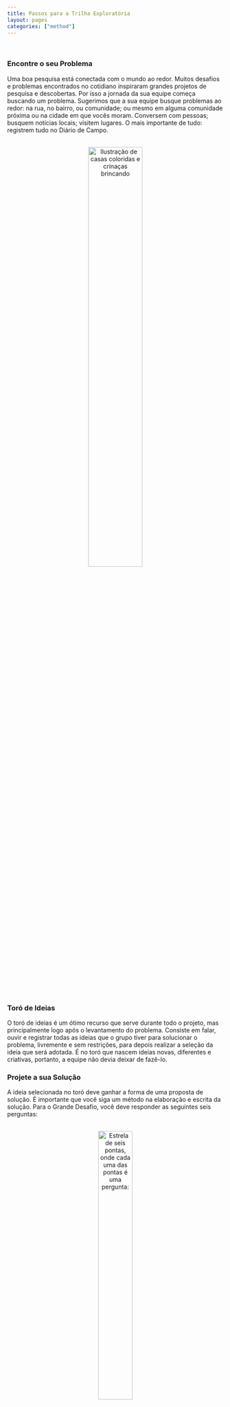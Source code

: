 ```yaml
---
title: Passos para a Trilha Exploratória
layout: pages
categories: ["method"]
---
```


<br>

### Encontre o seu Problema

Uma boa pesquisa está conectada com o mundo ao redor. Muitos desafios e problemas encontrados no cotidiano inspiraram grandes projetos de pesquisa e descobertas. Por isso a jornada da sua equipe começa buscando um problema. Sugerimos que a sua equipe busque problemas ao redor: na rua, no bairro, ou comunidade; ou mesmo em alguma comunidade próxima ou na cidade em que vocês moram. Conversem com pessoas; busquem notícias locais; visitem lugares. O mais importante de tudo: registrem tudo no Diário de Campo.

<br>

<div align="center">
  <img src="/gd/img/houses-1719055.svg" alt="Ilustração de casas coloridas e crinaças brincando" style="width:50%">
</div>

<br>

### Toró de Ideias

O toró de ideias é um ótimo recurso que serve durante todo o projeto, mas principalmente logo após o levantamento do problema. Consiste em falar, ouvir e registrar todas as ideias que o grupo tiver para solucionar o problema, livremente e sem restrições, para depois realizar a seleção da ideia que será adotada. É no toró que nascem ideias novas, diferentes e criativas, portanto, a equipe não devia deixar de fazê-lo.

### Projete a sua Solução
A ideia selecionada no toró deve ganhar a forma de uma proposta de solução. É importante que você siga um método na elaboração e escrita da solução. Para o Grande Desafio, você deve responder as seguintes seis perguntas:

<br>

<div align="center">
  <img src="/gd/img/image1.png" alt="Estrela de seis pontas, onde cada uma das pontas é uma pergunta: "O quê?", "Quem?", "Por quê?", "Onde?", "Como?", "Quando?" style="width:40%">
</div>

<br>

**O quê?**
* O que está sendo proposto?
* O que você precisa para a solução?

**Quem?**
* Quem é a origem do problema?
* Quem será beneficiado com a sua proposta?
* Quem contribui na solução?

**Por quê?**
* Por que é importante resolver este problema?
* Por que a sua solução é importante para ele?
*Se já existirem propostas de soluções para o problema, por que a sua solução é melhor do que as existentes?

**Onde?**
* Onde a solução será aplicada?
* Onde a solução pode ser aplicada?
  * Além do local onde você irá testá-la/aplicá-la.

**Como?**
* Como você realizará a sua solução?
  * Elabore uma sequência de etapas para a realização da solução. Chamaremos isso de método.

**Quando?**
* Quando cada etapa da solução será realizada?
  * Para cada etapa do seu método, estabeleça qual as datas previstas de início e término. Chamaremos isso de cronograma.
  
Algumas recomendações que podem valorizar a sua proposta:

* **Resultado mensurável** – A sua equipe deve considerar a criação de uma solução cujos resultados possam ser medidos objetivamente. Isso a tornará aberta e transparente, permitindo que qualquer pessoa seja capaz de avaliá-la e reconhecer o seu valor.

* **Reprodutível** - É possível reproduzir a sua solução? Apesar de não ser obrigatória a criação de uma solução que possa ser reproduzida, essa qualidade tornará possível que outras pessoas a adotem, aprimorem e/ou adaptem para outros contextos, expandindo as suas possibilidades.

### Mão na Massa

Com o projeto em mãos, a sua equipe sai a campo para torná-lo concreto. O mais provável é que o que foi planejado não vá funcionar de primeira. Ao contrário, a maior parte das soluções bem-sucedidas são resultantes de um número grande de tentativas, testes e aperfeiçoamentos.
O ciclo apresentado na figura abaixo resume uma estratégia recorrentemente utilizada por cientistas no desenvolvimento de suas pesquisas. A partir do projeto inicial, é implementada uma primeira solução. Essa solução é testada e avaliada. Os resultados dessa avaliação permitem uma análise das limitações e falhas da solução, bem como a revisão e refinamento do projeto, a ser novamente implementado e testado, fechando o ciclo da figura.

<br>

<div align="center">
  <img src="/gd/img/image3.png" alt="Ciclo Projeto-Implementação-Avaliação." style="width:40%">
</div>

<br>                                                                                         
                                                                                          
Não apenas é importante que a sua equipe realize tantos testes e refinamentos quantos forem necessários, mas também que mantenha um registro de todo o processo, das diversas versões do protótipo, de quando e como foram feitos os experimentos. Esse registro, a ser feito no Diário de Campo, é valioso e será ponto importante na avaliação da solução.
                                                                                                 
### Divulgue os seus Resultados

Saber comunicar os resultados da sua pesquisa é tão importante quanto realizá-la. A comunicação tem o papel de fazer outros pesquisadores e a comunidade entenderem a sua pesquisa e a sua relevância. Ela pode tomar diferentes formas a depender do objetivo da comunicação, veja alguns exemplos:
                                                                                                 
* **Apresentação de Slides** – Dá suporte a apresentações orais da pesquisa em eventos. Apresenta um encadeamento de ideias com tópicos resumidos que guiam a fala do apresentador.
* **Artigo** – Apresenta uma descrição textual sobre a pesquisa. Artigos não deveriam ser longos, ou seja, usualmente têm entre duas a dez páginas.
* **Pôster** – Apresenta visualmente a pesquisa e seus resultados em uma folha de papel tamanho grande (pôster) que fica disposta em um suporte para ser visualizado pelo público. O pôster pode cumprir um papel semelhante ao dos slides, no sentido que encadeiam ideias e dão suporte a um apresentador do pôster, mas é recomendável que ele possua textos mais detalhados que permitam o seu entendimento mesmo sem o apresentador.
                                                                                                 
Nos três casos sugere-se que o texto seja enriquecido com exemplos, ilustrações e diagramas. Não há uma única forma de organizar a comunicação, mas há informações que não devem faltar:
                                                                                                 
* **Título** – O título deve ser curto e ser capaz de comunicar a essência da sua ideia. Uma pergunta fundamental é: como o seu título permite que alguém seja capaz de entender qual a diferença da sua pesquisa em relação ao que existe?
* **Objetivo** – Qual o objetivo da sua pesquisa? Esse objetivo será resultante da pergunta “O quê?”, respondida no Projeto da Solução.
* **Motivação** – Por que esta pesquisa está sendo feita e qual a sua importância? Esse objetivo será resultante da pergunta “Por quê?”, respondida no Projeto da Solução.
* **Trabalhos Relacionados** – Aqui você relata se outras pessoas tentaram resolver algum problema parecido com o seu e como o fizeram.
* **Método** – Como foi que a pesquisa foi realizada. Pode ser interessante organizar essa seção com a sequência de etapas que você escreveu para a pergunta “Como?”, respondida no Projeto da Solução. O uso de fotografias e diagramas é muito importante na descrição. Você também pode fazer uso de registros do Diário de Campo.
* **Resultados e Conclusões** – Aqui são apresentados os resultados finais alcançados e o que a sua equipe pode concluir deles. Essa seção fica mais rica com diagramas, comparações com outros trabalhos e a apresentação de resultados que podem ser medidos.
